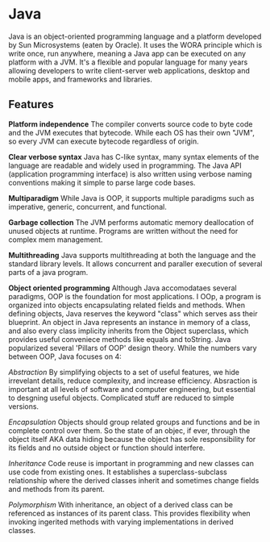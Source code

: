 # Java
Java is an object-oriented programming language and a platform developed by Sun Microsystems (eaten by Oracle). It uses the WORA principle which is write once, run anywhere, meaning a Java app can be executed on any platform with a JVM. It's a flexible and popular language for many years allowing developers to write client-server web applications, desktop and mobile apps, and frameworks and libraries.

## Features
**Platform independence** The compiler converts source code to byte code and the JVM executes that bytecode. While each OS has their own "JVM", so every JVM can execute bytecode regardless of origin.

**Clear verbose syntax** Java has C-like syntax, many syntax elements of the language are readable and widely used in programming. The Java API (application programming interface) is also written using verbose naming conventions making it simple to parse large code bases.

**Multiparadigm** While Java is OOP, it supports multiple paradigms such as imperative, generic, concurrent, and functional.

**Garbage collection** The JVM performs automatic memory deallocation of unused objects at runtime. Programs are written without the need for complex mem management. 

**Multithreading** Java supports multithreading at both the language and the standard library levels. It allows concurrent and paraller execution of several parts of a java program.

**Object oriented programming** Although Java accomodataes several paradigms, OOP is the foundation for most applications. I OOp, a program is organized into objects encapsulating related fields and methods. When defining objects, Java reserves the keyword "class" which serves ass their blueprint. An object in Java represents an instance in memory of a class, and also every class implicity inherits  from the Object superclass, which provides useful conveniece methods like equals and toString. Java popularized several 'Pillars of OOP' design theory. While the numbers vary between OOP, Java focuses on 4:

*Abstraction* By simplifying objects to a set of useful features, we hide irrevelant details, reduce complexity, and increase efficiency. Absraction is important at all levels of software and computer engineering, but essential to desgning useful objects. Complicated stuff are reduced to simple versions.

*Encapsulation* Objects should group related groups and functions and be in complete control over them. So the state of an objec, if ever, through the object itself AKA data hiding because the object has sole responsibility for its fields and no outside object or function should interfere.

*Inheritance* Code reuse is important in programming and new classes can use code from existing ones. It establishes a superclass-subclass relationship where the derived classes inherit and sometimes change fields and methods from its parent. 

*Polymorphism* With inheritance, an object of a derived class can be referenced as instances of its parent class. This provides flexibility when invoking ingerited methods with varying implementations in derived classes. 